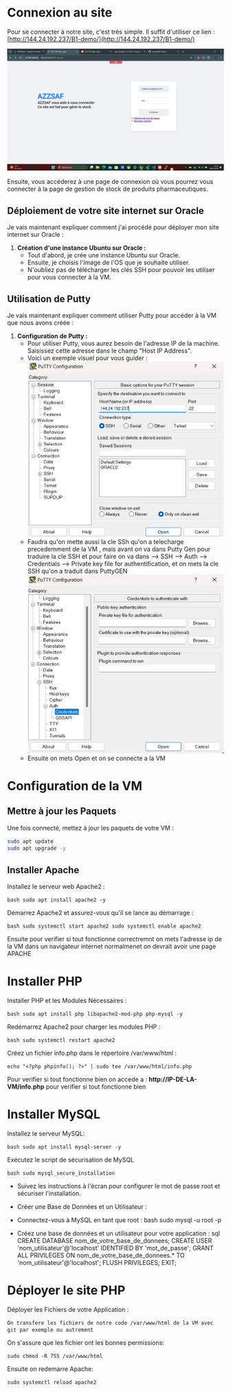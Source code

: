 # Connexion au site

Pour se connecter à notre site, c'est très simple. Il suffit d'utiliser ce lien :  
[http://144.24.192.237/B1-demo/](http://144.24.192.237/B1-demo/)

![Capture d'écran site Oracle](Capture_d'ecran_site_oracle.png)

Ensuite, vous accéderez à une page de connexion où vous pourrez vous connecter à la page de gestion de stock de produits pharmaceutiques.

## Déploiement de votre site internet sur Oracle

Je vais maintenant expliquer comment j'ai procédé pour déployer mon site internet sur Oracle :

1. **Création d'une instance Ubuntu sur Oracle :**
   - Tout d'abord, je crée une instance Ubuntu sur Oracle.
   - Ensuite, je choisis l'image de l'OS que je souhaite utiliser.
   - N'oubliez pas de télécharger les clés SSH pour pouvoir les utiliser pour vous connecter à la VM.

## Utilisation de Putty

Je vais maintenant expliquer comment utiliser Putty pour accéder à la VM que nous avons créée :

1. **Configuration de Putty :**
   - Pour utiliser Putty, vous aurez besoin de l'adresse IP de la machine. Saisissez cette adresse dans le champ "Host IP Address".
   - Voici un exemple visuel pour vous guider :  
   ![Utilisation de Putty](image_2.png)
   - Faudra qu'on mette aussi la cle SSh qu'on a telecharge precedemment de la VM , mais avant on va dans Putty Gen pour traduire la cle SSH et pour faire on va dans --> SSH --> Auth --> Credentials --> Private key file for authentification, et on mets la cle SSH qu'on a traduit dans PuttyGEN
   ![Utilisation de Putty](image_3.jpg)
   - Ensuite on mets Open et on se connecte a la VM


# Configuration de la VM

## Mettre à jour les Paquets

Une fois connecté, mettez à jour les paquets de votre VM :
```bash
sudo apt update
sudo apt upgrade -y
```
## Installer Apache 

Installez le serveur web Apache2 :

```
bash sudo apt install apache2 -y
```

Démarrez Apache2 et assurez-vous qu'il se lance au démarrage :
```
bash sudo systemctl start apache2 sudo systemctl enable apache2
```
Ensuite pour verifier si tout fonctionne correctremnt on mets l'adresse ip de la VM dans un navigateur internet normalmenet on devrait avoir une page APACHE


# Installer PHP

Installer PHP et les Modules Nécessaires :
```
bash sudo apt install php libapache2-mod-php php-mysql -y
```

Redémarrez Apache2 pour charger les modules PHP :
```
bash sudo systemctl restart apache2
```
Créez un fichier info.php dans le répertoire /var/www/html :
```
echo "<?php phpinfo(); ?>" | sudo tee /var/www/html/info.php
```
Pour verifier si tout fonctionne bien on accede a : <b>http://IP-DE-LA-VM/info.php</b> pour verifier si tout fonctionne bien

# Installer MySQL

Installez le serveur MySQL:
```
bash sudo apt install mysql-server -y
```

Exécutez le script de sécurisation de MySQL
```
bash sudo mysql_secure_installation
```
- Suivez les instructions à l'écran pour configurer le mot de passe root et sécuriser l'installation.

- Créer une Base de Données et un Utilisateur :

- Connectez-vous à MySQL en tant que root : bash sudo mysql -u root -p

- Créez une base de données et un utilisateur pour votre application : sql CREATE DATABASE nom_de_votre_base_de_donnees; CREATE USER 'nom_utilisateur'@'localhost' IDENTIFIED BY 'mot_de_passe'; GRANT ALL PRIVILEGES ON nom_de_votre_base_de_donnees.* TO 'nom_utilisateur'@'localhost'; FLUSH PRIVILEGES; EXIT;


# Déployer le site PHP
Déployer les Fichiers de votre Application :
```
On transfere les fichiers de notre code /var/www/html de la VM avec git par exemple ou autrement
```
On s'assure que les fichier ont les bonnes permissions:
```
sudo chmod -R 755 /var/www/html
```
Ensuite on redemarre Apache: 
```
sudo systemctl reload apache2
```











